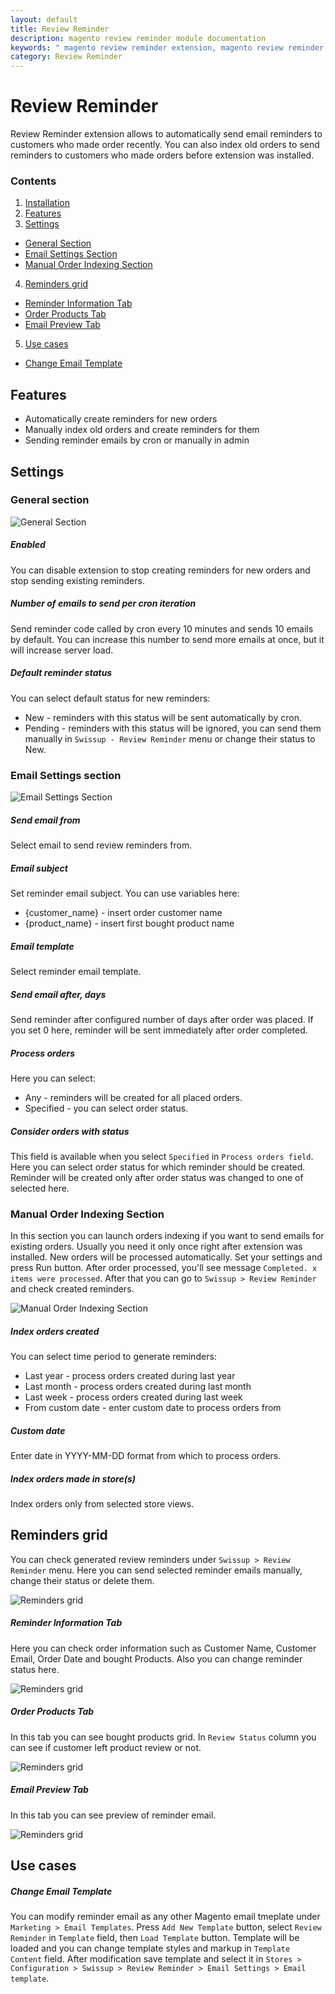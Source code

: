 ```yaml
---
layout: default
title: Review Reminder
description: magento review reminder module documentation
keywords: " magento review reminder extension, magento review reminder email "
category: Review Reminder
---
```


# Review Reminder

Review Reminder extension allows to automatically send email reminders to customers who made order recently.
You can also index old orders to send reminders to customers who made orders before extension was installed.

### Contents

1. [Installation](installation/)
2. [Features](#features)
3. [Settings](#settings)
 - [General Section](#general-section)
 - [Email Settings Section](#email-settings-section)
 - [Manual Order Indexing Section](#manual-order-indexing-section)
4. [Reminders grid](#reminders-grid)
 - [Reminder Information Tab](#reminder-information-tab)
 - [Order Products Tab](#order-products-tab)
 - [Email Preview Tab](#email-preview-tab)
5. [Use cases](#use-cases)
 - [Change Email Template](#change-email-template)

## Features

- Automatically create reminders for new orders
- Manually index old orders and create reminders for them
- Sending reminder emails by cron or manually in admin

## Settings

### General section

![General Section](/images/m2/reviewreminder/general-section.png)

##### Enabled

You can disable extension to stop creating reminders for new orders and stop sending existing reminders.

##### Number of emails to send per cron iteration

Send reminder code called by cron every 10 minutes and sends 10 emails by default.
You can increase this number to send more emails at once, but it will increase server load.

##### Default reminder status

You can select default status for new reminders:

 - New - reminders with this status will be sent automatically by cron.
 - Pending - reminders with this status will be ignored, you can send them manually
 in `Swissup - Review Reminder` menu or change their status to New.

### Email Settings section

![Email Settings Section](/images/m2/reviewreminder/email-section.png)

##### Send email from

Select email to send review reminders from.

##### Email subject

Set reminder email subject. You can use variables here:

- {customer_name} - insert order customer name
- {product_name} - insert first bought product name

##### Email template

Select reminder email template.

##### Send email after, days

Send reminder after configured number of days after order was placed.
If you set 0 here, reminder will be sent immediately after order completed.

##### Process orders

Here you can select:

- Any - reminders will be created for all placed orders.
- Specified - you can select order status.

##### Consider orders with status

This field is available when you select `Specified` in `Process orders field`.
Here you can select order status for which reminder should be created.
Reminder will be created only after order status was changed to one of selected here.

### Manual Order Indexing Section

In this section you can launch orders indexing if you want to send emails for existing orders.
Usually you need it only once right after extension was installed. New orders will be processed automatically.
Set your settings and press Run button. After order processed, you'll see message `Completed. x items were processed`.
After that you can go to `Swissup > Review Reminder` and check created reminders.

![Manual Order Indexing Section](/images/m2/reviewreminder/manual-orders-indexing-section.png)

##### Index orders created

You can select time period to generate reminders:

- Last year - process orders created during last year
- Last month - process orders created during last month
- Last week - process orders created during last week
- From custom date - enter custom date to process orders from

##### Custom date

Enter date in YYYY-MM-DD format from which to process orders.

##### Index orders made in store(s)

Index orders only from selected store views.

## Reminders grid

You can check generated review reminders under `Swissup > Review Reminder` menu.
Here you can send selected reminder emails manually, change their status or delete them.

![Reminders grid](/images/m2/reviewreminder/reminders-grid.png)

##### Reminder Information Tab

Here you can check order information such as Customer Name, Customer Email, Order Date and bought Products.
Also you can change reminder status here.

![Reminders grid](/images/m2/reviewreminder/reminder-information-tab.png)

##### Order Products Tab

In this tab you can see bought products grid. In `Review Status` column you can see if customer left product review or not.

![Reminders grid](/images/m2/reviewreminder/reminder-order-products-tab.png)

##### Email Preview Tab

In this tab you can see preview of reminder email.

![Reminders grid](/images/m2/reviewreminder/email-preview-tab.png)

## Use cases

##### Change Email Template

You can modify reminder email as any other Magento email tmeplate under `Marketing > Email Templates`.
Press `Add New Template` button, select `Review Reminder` in `Template` field, then `Load Template` button.
Template will be loaded and you can change template styles and markup in `Template Content` field.
After modification save template and select it in `Stores > Configuration > Swissup > Review Reminder > Email Settings > Email template`.
